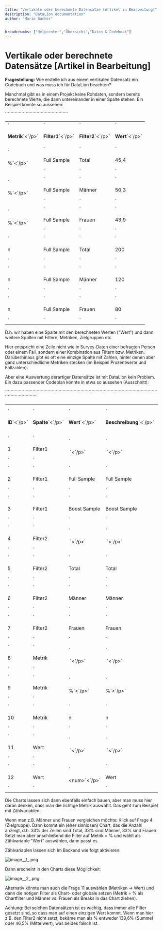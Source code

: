 ```yaml
---
title: "Vertikale oder berechnete Datensätze [Artikel in Bearbeitung]"
description: "DataLion documentation"
author: "Mario Bacher"


breadcrumbs: ["Helpcenter","Übersicht","Daten & Codebook"]
---
```


# Vertikale oder berechnete Datensätze [Artikel in Bearbeitung]

**Fragestellung:** Wie erstelle ich aus einem vertikalen Datensatz ein Codebuch und was muss ich für DataLion beachten?

Manchmal gibt es in einem Projekt keine Rohdaten, sondern bereits berechnete Werte, die dann untereinander in einer Spalte stehen. Ein Beispiel könnte so aussehen:

<table data-layout="default" data-local-id="3e2a70ec-4f41-4c69-9bad-6ba99e8f1eb9" class="confluenceTable"`>`<tbody><tr><td class="confluenceTd"`>`<p><strong>Metrik</strong>`<`/p>`</td>`<td class="confluenceTd"`>`<p><strong>Filter1</strong>`<`/p>`</td>`<td class="confluenceTd"`>`<p><strong>Filter2</strong>`<`/p>`</td>`<td class="confluenceTd"`>`<p><strong>Wert</strong>`<`/p>`</td>``</tr>`<tr><td class="confluenceTd"`>`<p>%`<`/p>`</td>`<td class="confluenceTd"`>`<p>Full Sample</p>`</td>`<td class="confluenceTd"`>`<p>Total</p>`</td>`<td class="confluenceTd"`>`<p>45,4</p>`</td>``</tr>`<tr><td class="confluenceTd"`>`<p>%`<`/p>`</td>`<td class="confluenceTd"`>`<p>Full Sample</p>`</td>`<td class="confluenceTd"`>`<p>Männer</p>`</td>`<td class="confluenceTd"`>`<p>50,3</p>`</td>``</tr>`<tr><td class="confluenceTd"`>`<p>%`<`/p>`</td>`<td class="confluenceTd"`>`<p>Full Sample</p>`</td>`<td class="confluenceTd"`>`<p>Frauen</p>`</td>`<td class="confluenceTd"`>`<p>43,9</p>`</td>``</tr>`<tr><td class="confluenceTd"`>`<p>n</p>`</td>`<td class="confluenceTd"`>`<p>Full Sample</p>`</td>`<td class="confluenceTd"`>`<p>Total</p>`</td>`<td class="confluenceTd"`>`<p>200</p>`</td>``</tr>`<tr><td class="confluenceTd"`>`<p>n</p>`</td>`<td class="confluenceTd"`>`<p>Full Sample</p>`</td>`<td class="confluenceTd"`>`<p>Männer</p>`</td>`<td class="confluenceTd"`>`<p>120</p>`</td>``</tr>`<tr><td class="confluenceTd"`>`<p>n</p>`</td>`<td class="confluenceTd"`>`<p>Full Sample</p>`</td>`<td class="confluenceTd"`>`<p>Frauen</p>`</td>`<td class="confluenceTd"`>`<p>80</p>`</td>``</tr>``</tbody>``</table>
D.h. wir haben eine Spalte mit den berechneten Werten ("Wert") und dann weitere Spalten mit Filtern, Metriken, Zielgruppen etc.

Hier entspricht eine Zeile nicht wie in Survey-Daten einer befragten Person oder einem Fall, sondern einer Kombination aus Filtern bzw. Metriken. Darüberhinaus gibt es oft eine einzige Spalte mit Zahlen, hinter denen aber ganz unterschiedliche Metriken stecken (im Beispiel Prozentwerte und Fallzahlen).

Aber eine Auswertung derartiger Datensätze ist mit DataLion kein Problem. Ein dazu passender Codeplan könnte in etwa so aussehen (Ausschnitt):

<table data-layout="default" data-local-id="d5ba5b0f-da58-4ac8-a679-71c775eb0923" class="confluenceTable"`>`<tbody><tr><td class="confluenceTd"`>`<p><strong>ID</strong>`<`/p>`</td>`<td class="confluenceTd"`>`<p><strong>Spalte</strong>`<`/p>`</td>`<td class="confluenceTd"`>`<p><strong>Wert</strong>`<`/p>`</td>`<td class="confluenceTd"`>`<p><strong>Beschreibung</strong>`<`/p>`</td>`<td class="confluenceTd"`>`<p><strong>Kurzbeschreibung</strong>`<`/p>`</td>`<td class="confluenceTd"`>`<p><strong>Art</strong>`<`/p>`</td>`<td class="confluenceTd"`>`<p><strong>Ebenen</strong>`<`/p>`</td>`<td class="confluenceTd"`>`<p><strong>…`<`/strong>`<`/p>`</td>``</tr>`<tr><td class="confluenceTd"`>`<p>1</p>`</td>`<td class="confluenceTd"`>`<p>Filter1</p>`</td>`<td class="confluenceTd"`>`<p>&nbsp;`<`/p>`</td>`<td class="confluenceTd"`>`<p>&nbsp;`<`/p>`</td>`<td class="confluenceTd"`>`<p>Sample</p>`</td>`<td class="confluenceTd"`>`<p>Frage</p>`</td>`<td class="confluenceTd"`>`<p>Filter</p>`</td>`<td class="confluenceTd"`>`<p>&nbsp;`<`/p>`</td>``</tr>`<tr><td class="confluenceTd"`>`<p>2</p>`</td>`<td class="confluenceTd"`>`<p>Filter1</p>`</td>`<td class="confluenceTd"`>`<p>Full Sample</p>`</td>`<td class="confluenceTd"`>`<p>Full Sample</p>`</td>`<td class="confluenceTd"`>`<p>Sample</p>`</td>`<td class="confluenceTd"`>`<p>Auspr</p>`</td>`<td class="confluenceTd"`>`<p>Filter</p>`</td>`<td class="confluenceTd"`>`<p>&nbsp;`<`/p>`</td>``</tr>`<tr><td class="confluenceTd"`>`<p>3</p>`</td>`<td class="confluenceTd"`>`<p>Filter1</p>`</td>`<td class="confluenceTd"`>`<p>Boost Sample</p>`</td>`<td class="confluenceTd"`>`<p>Boost Sample</p>`</td>`<td class="confluenceTd"`>`<p>Sample</p>`</td>`<td class="confluenceTd"`>`<p>Auspr</p>`</td>`<td class="confluenceTd"`>`<p>Filter</p>`</td>`<td class="confluenceTd"`>`<p>&nbsp;`<`/p>`</td>``</tr>`<tr><td class="confluenceTd"`>`<p>4</p>`</td>`<td class="confluenceTd"`>`<p>Filter2</p>`</td>`<td class="confluenceTd"`>`<p>&nbsp;`<`/p>`</td>`<td class="confluenceTd"`>`<p>&nbsp;`<`/p>`</td>`<td class="confluenceTd"`>`<p>Zielgruppe</p>`</td>`<td class="confluenceTd"`>`<p>Frage</p>`</td>`<td class="confluenceTd"`>`<p>Filter</p>`</td>`<td class="confluenceTd"`>`<p>&nbsp;`<`/p>`</td>``</tr>`<tr><td class="confluenceTd"`>`<p>5</p>`</td>`<td class="confluenceTd"`>`<p>Filter2</p>`</td>`<td class="confluenceTd"`>`<p>Total</p>`</td>`<td class="confluenceTd"`>`<p>Total</p>`</td>`<td class="confluenceTd"`>`<p>Zielgruppe</p>`</td>`<td class="confluenceTd"`>`<p>Auspr</p>`</td>`<td class="confluenceTd"`>`<p>Filter</p>`</td>`<td class="confluenceTd"`>`<p>&nbsp;`<`/p>`</td>``</tr>`<tr><td class="confluenceTd"`>`<p>6</p>`</td>`<td class="confluenceTd"`>`<p>Filter2</p>`</td>`<td class="confluenceTd"`>`<p>Männer</p>`</td>`<td class="confluenceTd"`>`<p>Männer</p>`</td>`<td class="confluenceTd"`>`<p>Zielgruppe</p>`</td>`<td class="confluenceTd"`>`<p>Auspr</p>`</td>`<td class="confluenceTd"`>`<p>Filter</p>`</td>`<td class="confluenceTd"`>`<p>&nbsp;`<`/p>`</td>``</tr>`<tr><td class="confluenceTd"`>`<p>7</p>`</td>`<td class="confluenceTd"`>`<p>Filter2</p>`</td>`<td class="confluenceTd"`>`<p>Frauen</p>`</td>`<td class="confluenceTd"`>`<p>Frauen</p>`</td>`<td class="confluenceTd"`>`<p>Zielgruppe</p>`</td>`<td class="confluenceTd"`>`<p>Auspr</p>`</td>`<td class="confluenceTd"`>`<p>Filter</p>`</td>`<td class="confluenceTd"`>`<p>&nbsp;`<`/p>`</td>``</tr>`<tr><td class="confluenceTd"`>`<p>8</p>`</td>`<td class="confluenceTd"`>`<p>Metrik</p>`</td>`<td class="confluenceTd"`>`<p>&nbsp;`<`/p>`</td>`<td class="confluenceTd"`>`<p>&nbsp;`<`/p>`</td>`<td class="confluenceTd"`>`<p>Metrik</p>`</td>`<td class="confluenceTd"`>`<p>Frage</p>`</td>`<td class="confluenceTd"`>`<p>Metriken</p>`</td>`<td class="confluenceTd"`>`<p>&nbsp;`<`/p>`</td>``</tr>`<tr><td class="confluenceTd"`>`<p>9</p>`</td>`<td class="confluenceTd"`>`<p>Metrik</p>`</td>`<td class="confluenceTd"`>`<p>%`<`/p>`</td>`<td class="confluenceTd"`>`<p>%`<`/p>`</td>`<td class="confluenceTd"`>`<p>Metrik</p>`</td>`<td class="confluenceTd"`>`<p>Auspr</p>`</td>`<td class="confluenceTd"`>`<p>Metriken</p>`</td>`<td class="confluenceTd"`>`<p>&nbsp;`<`/p>`</td>``</tr>`<tr><td class="confluenceTd"`>`<p>10</p>`</td>`<td class="confluenceTd"`>`<p>Metrik</p>`</td>`<td class="confluenceTd"`>`<p>n</p>`</td>`<td class="confluenceTd"`>`<p>n</p>`</td>`<td class="confluenceTd"`>`<p>Metrik</p>`</td>`<td class="confluenceTd"`>`<p>Auspr</p>`</td>`<td class="confluenceTd"`>`<p>Metriken</p>`</td>`<td class="confluenceTd"`>`<p>&nbsp;`<`/p>`</td>``</tr>`<tr><td class="confluenceTd"`>`<p>11</p>`</td>`<td class="confluenceTd"`>`<p>Wert</p>`</td>`<td class="confluenceTd"`>`<p>&nbsp;`<`/p>`</td>`<td class="confluenceTd"`>`<p>&nbsp;`<`/p>`</td>`<td class="confluenceTd"`>`<p>Wert</p>`</td>`<td class="confluenceTd"`>`<p>Frage</p>`</td>`<td class="confluenceTd"`>`<p>Metriken</p>`</td>`<td class="confluenceTd"`>`<p>&nbsp;`<`/p>`</td>``</tr>`<tr><td class="confluenceTd"`>`<p>12</p>`</td>`<td class="confluenceTd"`>`<p>Wert</p>`</td>`<td class="confluenceTd"`>`<p>&lt;num&gt;`<`/p>`</td>`<td class="confluenceTd"`>`<p>Wert</p>`</td>`<td class="confluenceTd"`>`<p>Wert</p>`</td>`<td class="confluenceTd"`>`<p>Auspr</p>`</td>`<td class="confluenceTd"`>`<p>Metriken</p>`</td>`<td class="confluenceTd"`>`<p>&nbsp;`<`/p>`</td>``</tr>``</tbody>``</table>
Die Charts lassen sich dann ebenfalls einfach bauen, aber man muss hier daran denken, dass man die richtige Metrik auswählt. Das geht zum Beispiel mit Zählvariablen:

Wenn man z.B. Männer und Frauen vergleichen möchte: Klick auf Frage 4 (Zielgruppe). Dann kommt ein (eher sinnlosen) Chart, das die Anzahl anzeigt, d.h. 33% der Zeilen sind Total, 33% sind Männer, 33% sind Frauen. Setzt man aber anschließend die Filter auf Metrik = % und wählt als Zählvariable "Wert" auswählen, dann passt es.

Zählvariablen lassen sich Im Backend wie folgt aktivieren:

![image__1_.png](/img/86048838.png)

Dann erscheint in den Charts diese Möglichkeit:

![image__2_.png](/img/86048845.png)

Alternativ könnte man auch die Frage 11 auswählen (Metriken → Wert) und dann die nötigen Filter als Chart- oder globale setzen (Metrik = % als Chartfilter und Männer vs. Frauen als Breaks in das Chart ziehen).

Achtung: Bei solchen Datensätzen ist es wichtig, dass immer alle Filter gesetzt sind, so dass man auf einen einzigen Wert kommt. Wenn man hier z.B. den Filter2 nicht setzt, bekäme man als % entweder 139,6% (Summe) oder 46,5% (Mittelwert), was beides falsch ist.
